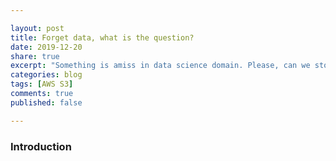 ```yaml
---

layout: post
title: Forget data, what is the question?
date: 2019-12-20
share: true
excerpt: "Something is amiss in data science domain. Please, can we stop dumping data on engineers/scientists?"
categories: blog
tags: [AWS S3]
comments: true
published: false

---
```


### Introduction

